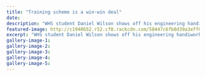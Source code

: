 ```yaml
---
title: "Training scheme is a win-win deal"
date: 
description: "WHS student Daniel Wilson shows off his engineering handiwork at Axiam Metals last week. Student and employers reap benefits of programme..."
featured-image: http://c1940652.r52.cf0.rackcdn.com/58447c6fb8d39a3eff00016e/Holiday-Jobs-Daniel-Wilson-5-12-16.jpg
excerpt: "WHS student Daniel Wilson shows off his engineering handiwork at Axiam Metals last week. Student and employers reap benefits of programme."
gallery-image-1: 
gallery-image-2: 
gallery-image-3: 
gallery-image-4: 
gallery-image-5: 
---
```

